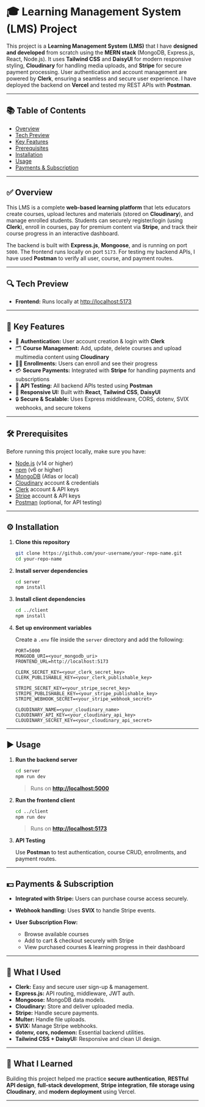 # 🎓 Learning Management System (LMS) Project

This project is a **Learning Management System (LMS)** that I have **designed and developed** from scratch using the **MERN stack** (MongoDB, Express.js, React, Node.js). It uses **Tailwind CSS** and **DaisyUI** for modern responsive styling, **Cloudinary** for handling media uploads, and **Stripe** for secure payment processing. User authentication and account management are powered by **Clerk**, ensuring a seamless and secure user experience.
I have deployed the backend on **Vercel** and tested my REST APIs with **Postman**.

---

## 📚 Table of Contents

* [Overview](#overview)
* [Tech Preview](#tech-preview)
* [Key Features](#key-features)
* [Prerequisites](#prerequisites)
* [Installation](#installation)
* [Usage](#usage)
* [Payments & Subscription](#payments--subscription)

---

## ✅ Overview

This LMS is a complete **web-based learning platform** that lets educators create courses, upload lectures and materials (stored on **Cloudinary**), and manage enrolled students. Students can securely register/login (using **Clerk**), enroll in courses, pay for premium content via **Stripe**, and track their course progress in an interactive dashboard.

The backend is built with **Express.js**, **Mongoose**, and is running on port `5000`. The frontend runs locally on port `5173`. For testing my backend APIs, I have used **Postman** to verify all user, course, and payment routes.

---

## 🔍 Tech Preview

* **Frontend:** Runs locally at [http://localhost:5173](http://localhost:5173)

---

## 🚀 Key Features

* 🔑 **Authentication:** User account creation & login with **Clerk**
* 🗂️ **Course Management:** Add, update, delete courses and upload multimedia content using **Cloudinary**
* 👩‍🎓 **Enrollments:** Users can enroll and see their progress
* 💳 **Secure Payments:** Integrated with **Stripe** for handling payments and subscriptions
* 📡 **API Testing:** All backend APIs tested using **Postman**
* 🎨 **Responsive UI:** Built with **React**, **Tailwind CSS**, **DaisyUI**
* 🔒 **Secure & Scalable:** Uses Express middleware, CORS, dotenv, SVIX webhooks, and secure tokens

---

## 🛠️ Prerequisites

Before running this project locally, make sure you have:

* [Node.js](https://nodejs.org/) (v14 or higher)
* [npm](https://www.npmjs.com/) (v6 or higher)
* [MongoDB](https://www.mongodb.com/) (Atlas or local)
* [Cloudinary](https://cloudinary.com/) account & credentials
* [Clerk](https://clerk.dev/) account & API keys
* [Stripe](https://stripe.com/) account & API keys
* [Postman](https://www.postman.com/) (optional, for API testing)

---

## ⚙️ Installation

1. **Clone this repository**

   ```bash
   git clone https://github.com/your-username/your-repo-name.git
   cd your-repo-name
   ```

2. **Install server dependencies**

   ```bash
   cd server
   npm install
   ```

3. **Install client dependencies**

   ```bash
   cd ../client
   npm install
   ```

4. **Set up environment variables**

   Create a `.env` file inside the `server` directory and add the following:

   ```env
   PORT=5000
   MONGODB_URI=<your_mongodb_uri>
   FRONTEND_URL=http://localhost:5173

   CLERK_SECRET_KEY=<your_clerk_secret_key>
   CLERK_PUBLISHABLE_KEY=<your_clerk_publishable_key>

   STRIPE_SECRET_KEY=<your_stripe_secret_key>
   STRIPE_PUBLISHABLE_KEY=<your_stripe_publishable_key>
   STRIPE_WEBHOOK_SECRET=<your_stripe_webhook_secret>

   CLOUDINARY_NAME=<your_cloudinary_name>
   CLOUDINARY_API_KEY=<your_cloudinary_api_key>
   CLOUDINARY_SECRET_KEY=<your_cloudinary_api_secret>
   ```

---

## ▶️ Usage

1. **Run the backend server**

   ```bash
   cd server
   npm run dev
   ```

   > Runs on **[http://localhost:5000](http://localhost:5000)**

2. **Run the frontend client**

   ```bash
   cd ../client
   npm run dev
   ```

   > Runs on **[http://localhost:5173](http://localhost:5173)**

3. **API Testing**

   Use **Postman** to test authentication, course CRUD, enrollments, and payment routes.

---

## 💵 Payments & Subscription

* **Integrated with Stripe:** Users can purchase course access securely.
* **Webhook handling:** Uses **SVIX** to handle Stripe events.
* **User Subscription Flow:**

  * Browse available courses
  * Add to cart & checkout securely with Stripe
  * View purchased courses & learning progress in their dashboard

---

## 🧩 What I Used

* **Clerk:** Easy and secure user sign-up & management.
* **Express.js:** API routing, middleware, JWT auth.
* **Mongoose:** MongoDB data models.
* **Cloudinary:** Store and deliver uploaded media.
* **Stripe:** Handle secure payments.
* **Multer:** Handle file uploads.
* **SVIX:** Manage Stripe webhooks.
* **dotenv, cors, nodemon:** Essential backend utilities.
* **Tailwind CSS + DaisyUI:** Responsive and clean UI design.

---

## 🚀 What I Learned

Building this project helped me practice **secure authentication**, **RESTful API design**, **full-stack development**, **Stripe integration**, **file storage using Cloudinary**, and **modern deployment** using Vercel.

---



